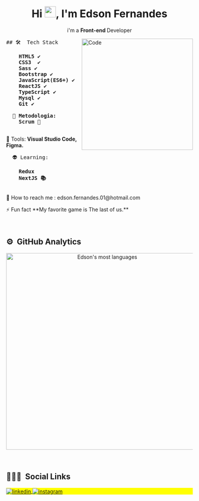 
<h1 align="center">Hi <img src="https://raw.githubusercontent.com/kaueMarques/kaueMarques/master/hi.gif" width="30px">, I'm Edson Fernandes</h1>
<p align ="center"> i'm a <strong>Front-end </strong> Developer</p>

<img src="https://scontent.fbsb8-2.fna.fbcdn.net/v/t1.6435-9/179244895_892558594623949_5209901572023408010_n.png?_nc_cat=107&ccb=1-5&_nc_sid=e3f864&_nc_eui2=AeGYNKrEkuX_qoKuWqjlX6UEti_iO5lEn0m2L-I7mUSfSR0IVMjgVKzBx5jObi7-poosoEPuS3z0oFNBDoKBR9rS&_nc_ohc=nLDJ5KmWOC0AX8TrB9L&_nc_ht=scontent.fbsb8-2.fna&oh=dbe737563a76ff31a4d079a00ac86c90&oe=619F82E5" height="300px" min-width="300px" max-width="300px" align="right" alt="Code">

<pre align="left">
## 🛠 &nbsp;Tech Stack
  <strong>
    HTML5 ✔️
    CSS3  ✔️
    Sass ✔️
    Bootstrap ✔️
    JavaScript(ES6+) ✔️
    ReactJS ✔️
    TypeScript ✔️
    Mysql ✔️
    Git ✔️
    
  🎯 Metodologia:
    Scrum 👊
  </strong>
</pre>

<p align="left">
  💼 Tools: <strong>Visual Studio Code, Figma.</strong>
</p>

<pre align="left">
  👽 Learning:
    <strong>
    Redux
    NextJS 📚
    </strong>
</pre>  

<p align="left">
  💌 How to reach me : edson.fernandes.01@hotmail.com
</p>

<p align="left">
  ⚡ Fun fact **My favorite game is The last of us.**
</p>
<br>

## ⚙️ &nbsp;GitHub Analytics

<p align="center">
<img width="530em" src="https://github-readme-stats.vercel.app/api/top-langs/?username=EdsonFer&layout=compact&theme=vision-friendly-dark" alt="Edson's most languages"/>
</p>

<br>

## 👨🏽‍🦲 &nbsp;Social Links

<p align="left" style="background:yellow">
  
<a href="https://www.linkedin.com/in/edson-fernandes-de-oliveira/" target="_blank">
  <img align="center" src="https://img.shields.io/badge/-Edson-05122A?style=flat&logo=linkedin" alt="linkedin"/>
</a>
<a href="https://www.instagram.com/edsonfnz/" target="_blank">
 <img align="center" src="https://img.shields.io/badge/-Edson-05122A?style=flat&logo=instagram" alt="instagram"/>
</a>

</p>
